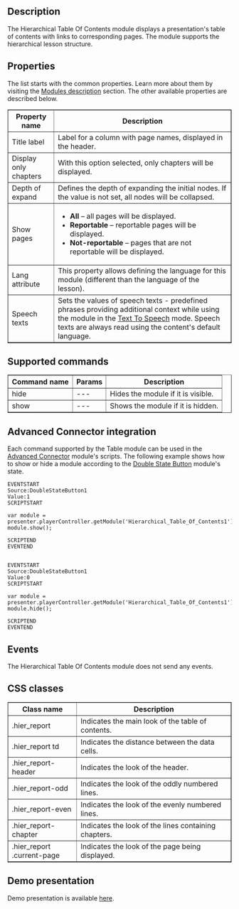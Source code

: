 ## Description

The Hierarchical Table Of Contents module displays a presentation's table of contents with links to corresponding pages. The module supports the hierarchical lesson structure.

## Properties

The list starts with the common properties. Learn more about them by visiting the <a href="/doc/en/page/Modules-description" target="_blank" rel="noopener noreferrer">Modules description</a> section. The other available properties are described below.

<table border='1'>
    <tr>
        <th>Property name</th>
        <th>Description</th>
    </tr>
    <tr>
        <td>Title label</td>
        <td>Label for a column with page names, displayed in the header.</td>
    </tr>
    <tr>
        <td>Display only chapters</td>
        <td>With this option selected, only chapters will be displayed.</td>
    </tr>
    <tr>
        <td>Depth of expand</td>
        <td>Defines the depth of expanding the initial nodes. If the value is not set, all nodes will be collapsed.</td>
    </tr>
    <tr>
        <td>Show pages</td>
        <td>
            <ul>
                <li><b>All</b> &ndash; all pages will be displayed.</li>
                <li><b>Reportable</b> &ndash; reportable pages will be displayed.</li>
                <li><b>Not-reportable</b> &ndash; pages that are not reportable will be displayed.</li>
            </ul>
        </td>
    </tr>
    <tr>
        <td>Lang attribute</td>
        <td>This property allows defining the language for this module (different than the language of the lesson).</td>
    </tr>
    <tr>
        <td>Speech texts</td>
        <td>Sets the values of speech texts - predefined phrases providing additional context while using the module in the <a href="/doc/en/page/Text-To-Speech" target="_blank" rel="noopener noreferrer">Text To Speech</a> mode. Speech texts are always read using the content's default language. </td>
    </tr>
</table>

## Supported commands

<table border='1'>
    <tr>
        <th>Command name</th>
        <th>Params</th>
        <th>Description</th>
    </tr>
    <tr>
        <td>hide</td>
        <td>---</td>
        <td>Hides the module if it is visible.</td>
    </tr>
    <tr>
        <td>show</td>
        <td>---</td>
        <td>Shows the module if it is hidden.</td>
    </tr>
</table> 

## Advanced Connector integration

Each command supported by the Table module can be used in the <a href="/doc/en/page/Advanced-Connector" target="_blank" rel="noopener noreferrer">Advanced Connector</a> module's scripts. The following example shows how to show or hide a module according to the <a href="/doc/en/page/Double-State-Button" target="_blank" rel="noopener noreferrer">Double State Button</a> module's state.

    EVENTSTART
    Source:DoubleStateButton1
    Value:1
    SCRIPTSTART

    var module = presenter.playerController.getModule('Hierarchical_Table_Of_Contents1');
    module.show();

    SCRIPTEND
    EVENTEND


    EVENTSTART
    Source:DoubleStateButton1
    Value:0
    SCRIPTSTART

    var module = presenter.playerController.getModule('Hierarchical_Table_Of_Contents1');
    module.hide();

    SCRIPTEND
    EVENTEND

## Events

The Hierarchical Table Of Contents module does not send any events.

## CSS classes

<table border="1">
    <tr>
        <th style="width: 235px;">Class name</th>
        <th style="width: 908px;">Description</th>
    </tr>
    <tr>
        <td style="width: 235px;">.hier_report</td>
        <td style="width: 908px;">Indicates the main look of the table of contents.</td>
    </tr>
    <tr>
        <td style="width: 235px;">.hier_report td</td>
        <td style="width: 908px;">Indicates the distance between the data cells.</td>
    </tr>
    <tr>
        <td style="width: 235px;">.hier_report-header</td>
        <td style="width: 908px;">Indicates the look of the header.</td>
    </tr>
    <tr>
        <td style="width: 235px;">.hier_report-odd</td>
        <td style="width: 908px;">Indicates the look of the oddly numbered lines.</td>
    </tr>
    <tr>
        <td style="width: 235px;">.hier_report-even</td>
        <td style="width: 908px;">Indicates the look of the evenly numbered lines.</td>
    </tr>
	<tr>
        <td style="width: 235px;">.hier_report-chapter</td>
        <td style="width: 908px;">Indicates the look of the lines containing chapters.</td>
    </tr>
    <tr>
        <td style="width: 235px;">.hier_report .current-page</td>
        <td style="width: 908px;">Indicates the look of the page being displayed.</td>
    </tr>
</table>

## Demo presentation
Demo presentation is available [here](/embed/5934857403760640).
